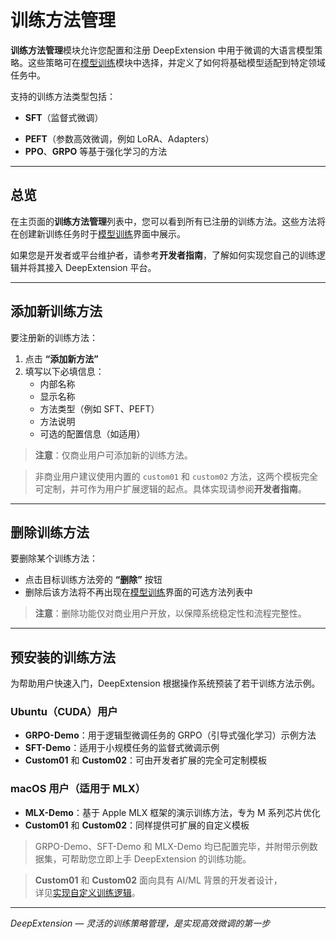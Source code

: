 # 训练方法管理

**训练方法管理**模块允许您配置和注册 DeepExtension 中用于微调的大语言模型策略。这些策略可在[模型训练](model-training.zh.md)模块中选择，并定义了如何将基础模型适配到特定领域任务中。

支持的训练方法类型包括：

- **SFT**（监督式微调）
<!-- - **DPO**（直接偏好优化） -->
- **PEFT**（参数高效微调，例如 LoRA、Adapters）
- **PPO**、**GRPO** 等基于强化学习的方法

---

## 总览

在主页面的**训练方法管理**列表中，您可以看到所有已注册的训练方法。这些方法将在创建新训练任务时于[模型训练](model-training.zh.md)界面中展示。

如果您是开发者或平台维护者，请参考**开发者指南**，了解如何实现您自己的训练逻辑并将其接入 DeepExtension 平台。

---

## 添加新训练方法

要注册新的训练方法：

1. 点击 **“添加新方法”**
2. 填写以下必填信息：
   - 内部名称
   - 显示名称
   - 方法类型（例如 SFT、PEFT）
   - 方法说明
   - 可选的配置信息（如适用）

> **注意**：仅商业用户可添加新的训练方法。

> 非商业用户建议使用内置的 `custom01` 和 `custom02` 方法，这两个模板完全可定制，并可作为用户扩展逻辑的起点。具体实现请参阅**开发者指南**。

---

## 删除训练方法

要删除某个训练方法：

- 点击目标训练方法旁的 **“删除”** 按钮
- 删除后该方法将不再出现在[模型训练](model-training.zh.md)界面的可选方法列表中

> **注意**：删除功能仅对商业用户开放，以保障系统稳定性和流程完整性。

---

## 预安装的训练方法

为帮助用户快速入门，DeepExtension 根据操作系统预装了若干训练方法示例。

### Ubuntu（CUDA）用户

- **GRPO-Demo**：用于逻辑型微调任务的 GRPO（引导式强化学习）示例方法
- **SFT-Demo**：适用于小规模任务的监督式微调示例
- **Custom01** 和 **Custom02**：可由开发者扩展的完全可定制模板

### macOS 用户（适用于 MLX）

- **MLX-Demo**：基于 Apple MLX 框架的演示训练方法，专为 M 系列芯片优化
- **Custom01** 和 **Custom02**：同样提供可扩展的自定义模板

> GRPO-Demo、SFT-Demo 和 MLX-Demo 均已配置完毕，并附带示例数据集，可帮助您立即上手 DeepExtension 的训练功能。

> **Custom01** 和 **Custom02** 面向具有 AI/ML 背景的开发者设计，  
详见[实现自定义训练逻辑](../developer/implement-own-ai-training.zh.md)。

---

*DeepExtension — 灵活的训练策略管理，是实现高效微调的第一步*